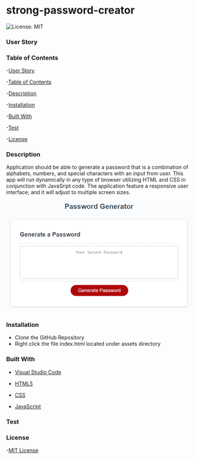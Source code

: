 # strong-password-creator

![License: MIT](https://img.shields.io/badge/License-MIT-yellow.svg)

### User Story

### Table of Contents

-[User Story](https://github.com/gilorcilla/strong-password-creator#user-story)

-[Table of Contents](https://github.com/gilorcilla/strong-password-creator#table-of-contents)

-[Description](https://github.com/gilorcilla/strong-password-creator#description)

-[Installation](https://github.com/gilorcilla/strong-password-creator#installation)

-[Built With](https://github.com/gilorcilla/strong-password-creator#built-with)

-[Test](https://github.com/gilorcilla/strong-password-creator#test)

-[License](https://github.com/gilorcilla/strong-password-creator/blob/main/LICENSE)

### Description

Application should be able to generate a password that is a combination of alphabets, numbers, and special characters with an input from user. This app will run dynamically in any type of browser utilizing HTML and CSS in conjunction with JavaSript code. The application feature a responsive user interface; and it will adjust to multiple screen sizes.

![](Assets/image/03-javascript-homework-demo.png)

### Installation

- Clone the GitHub Repository
- Right click the file index.html located under assets directory

### Built With

- [Visual Studio Code](https://code.visualstudio.com/)

- [HTML5](https://developer.mozilla.org/en-US/docs/Web/Guide/HTML/HTML5)

- [CSS](https://developer.mozilla.org/en-US/docs/Web/CSS)

- [JavaScript](https://developer.mozilla.org/en-US/docs/Web/JavaScript)

### Test

### License

-[MIT License](https://github.com/gilorcilla/strong-password-creator/blob/main/LICENSE)
